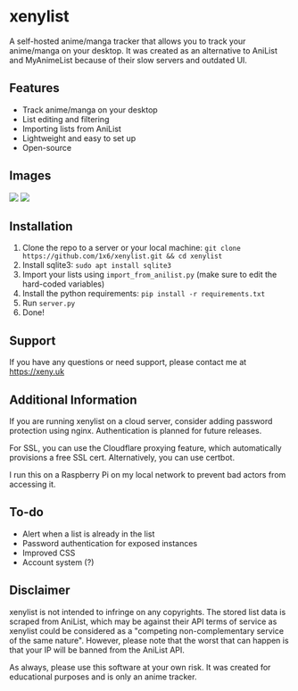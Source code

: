 # xenylist

A self-hosted anime/manga tracker that allows you to track your anime/manga on your desktop. It was created as an alternative to AniList and MyAnimeList because of their slow servers and outdated UI.

## Features

- Track anime/manga on your desktop
- List editing and filtering
- Importing lists from AniList
- Lightweight and easy to set up
- Open-source

## Images

<img src="https://user-images.githubusercontent.com/44981148/189462374-8232d4dc-8689-4af5-8134-7e4e480bcf15.png" />
<img src="https://user-images.githubusercontent.com/44981148/189462434-669836df-baf8-4f35-bb6a-15db68af209f.png"/>

## Installation

1. Clone the repo to a server or your local machine: `git clone https://github.com/1x6/xenylist.git && cd xenylist`
2. Install sqlite3: `sudo apt install sqlite3`
3. Import your lists using `import_from_anilist.py` (make sure to edit the hard-coded variables)
4. Install the python requirements: `pip install -r requirements.txt`
5. Run `server.py`
6. Done!

## Support

If you have any questions or need support, please contact me at https://xeny.uk

## Additional Information

If you are running xenylist on a cloud server, consider adding password protection using nginx. Authentication is planned for future releases.

For SSL, you can use the Cloudflare proxying feature, which automatically provisions a free SSL cert. Alternatively, you can use certbot.

I run this on a Raspberry Pi on my local network to prevent bad actors from accessing it.

## To-do

- Alert when a list is already in the list
- Password authentication for exposed instances
- Improved CSS
- Account system (?)

## Disclaimer

xenylist is not intended to infringe on any copyrights. The stored list data is scraped from AniList, which may be against their API terms of service as xenylist could be considered as a "competing non-complementary service of the same nature". However, please note that the worst that can happen is that your IP will be banned from the AniList API.

As always, please use this software at your own risk. It was created for educational purposes and is only an anime tracker.
